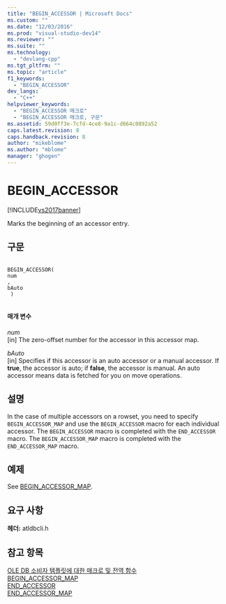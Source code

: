 ```yaml
---
title: "BEGIN_ACCESSOR | Microsoft Docs"
ms.custom: ""
ms.date: "12/03/2016"
ms.prod: "visual-studio-dev14"
ms.reviewer: ""
ms.suite: ""
ms.technology: 
  - "devlang-cpp"
ms.tgt_pltfrm: ""
ms.topic: "article"
f1_keywords: 
  - "BEGIN_ACCESSOR"
dev_langs: 
  - "C++"
helpviewer_keywords: 
  - "BEGIN_ACCESSOR 매크로"
  - "BEGIN_ACCESSOR 매크로, 구문"
ms.assetid: 59d0ff3e-7cfd-4ce8-9a1c-d664c0892a52
caps.latest.revision: 8
caps.handback.revision: 8
author: "mikeblome"
ms.author: "mblome"
manager: "ghogen"
---
```

# BEGIN_ACCESSOR
[!INCLUDE[vs2017banner](../../assembler/inline/includes/vs2017banner.md)]

Marks the beginning of an accessor entry.  
  
## 구문  
  
```  
  
BEGIN_ACCESSOR(  
num  
,   
bAuto  
 )  
  
```  
  
#### 매개 변수  
 *num*  
 \[in\] The zero\-offset number for the accessor in this accessor map.  
  
 *bAuto*  
 \[in\] Specifies if this accessor is an auto accessor or a manual accessor.  If **true**, the accessor is auto; if **false**, the accessor is manual.  An auto accessor means data is fetched for you on move operations.  
  
## 설명  
 In the case of multiple accessors on a rowset, you need to specify `BEGIN_ACCESSOR_MAP` and use the `BEGIN_ACCESSOR` macro for each individual accessor.  The `BEGIN_ACCESSOR` macro is completed with the `END_ACCESSOR` macro.  The `BEGIN_ACCESSOR_MAP` macro is completed with the `END_ACCESSOR_MAP` macro.  
  
## 예제  
 See [BEGIN\_ACCESSOR\_MAP](../../data/oledb/begin-accessor-map.md).  
  
## 요구 사항  
 **헤더:** atldbcli.h  
  
## 참고 항목  
 [OLE DB 소비자 템플릿에 대한 매크로 및 전역 함수](../../data/oledb/macros-and-global-functions-for-ole-db-consumer-templates.md)   
 [BEGIN\_ACCESSOR\_MAP](../../data/oledb/begin-accessor-map.md)   
 [END\_ACCESSOR](../../data/oledb/end-accessor.md)   
 [END\_ACCESSOR\_MAP](../../data/oledb/end-accessor-map.md)